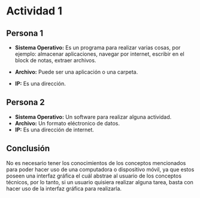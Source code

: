 # Actividad 1

## Persona 1

- **Sistema Operativo:**
    Es un programa para realizar varias cosas, por ejemplo:
    almacenar aplicaciones, navegar por internet,
    escribir en el block de notas, extraer archivos.

- **Archivo:**
    Puede ser una aplicación o una carpeta.

- **IP:**
    Es una dirección.

## Persona 2

- **Sistema Operativo:**
    Un software para realizar alguna actividad.
- **Archivo:**
    Un formato eléctronico de datos.
- **IP:**
    Es una dirección de internet.

## Conclusión

<p>
    No es necesario tener los conocimientos de los conceptos mencionados para poder
    hacer uso de una computadora o dispositivo móvil, ya que estos poseen una
    interfaz gráfica el cuál abstrae al usuario de los conceptos técnicos, por
    lo tanto, si un usuario quisiera realizar alguna tarea, basta con hacer uso
    de la interfaz gráfica para realizarla.
</p>
